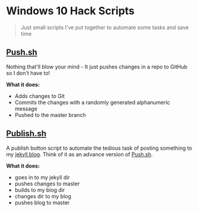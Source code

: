 # Windows 10 Hack Scripts

> Just small scripts I've put together to automate some tasks and save time

## [Push.sh](./Push.sh)

Nothing that'll blow your mind - It just pushes changes in a repo to GitHub so I don't have to!

**What it does:**
 - Adds changes to Git
 - Commits the changes with a randomly generated alphanumeric message
 - Pushed to the master branch

## [Publish.sh](./Publish.sh)

A publish button script to automate the tedious task of posting something to my [jekyll blog](http://ammaralishah.github.io/). Think of it as an advance version of [Push.sh](./Push.sh).

**What it does:**
 - goes in to my jekyll dir
 - pushes changes to master
 - builds to my blog dir
 - changes dir to my blog
 - pushes blog to master
